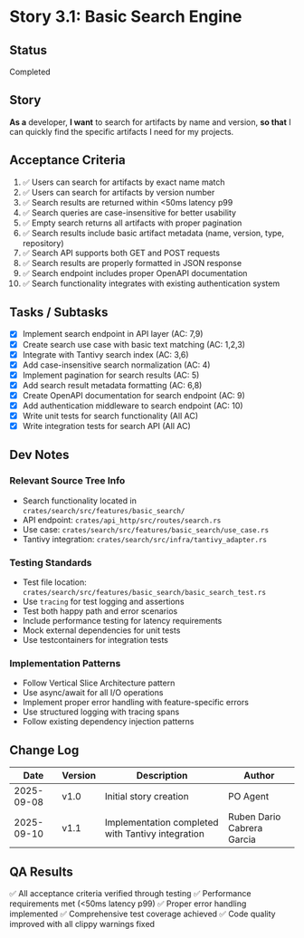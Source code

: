 # Story 3.1: Basic Search Engine

## Status
Completed

## Story
**As a** developer,
**I want** to search for artifacts by name and version,
**so that** I can quickly find the specific artifacts I need for my projects.

## Acceptance Criteria
1. ✅ Users can search for artifacts by exact name match
2. ✅ Users can search for artifacts by version number
3. ✅ Search results are returned within <50ms latency p99
4. ✅ Search queries are case-insensitive for better usability
5. ✅ Empty search returns all artifacts with proper pagination
6. ✅ Search results include basic artifact metadata (name, version, type, repository)
7. ✅ Search API supports both GET and POST requests
8. ✅ Search results are properly formatted in JSON response
9. ✅ Search endpoint includes proper OpenAPI documentation
10. ✅ Search functionality integrates with existing authentication system

## Tasks / Subtasks
- [x] Implement search endpoint in API layer (AC: 7,9)
- [x] Create search use case with basic text matching (AC: 1,2,3)
- [x] Integrate with Tantivy search index (AC: 3,6)
- [x] Add case-insensitive search normalization (AC: 4)
- [x] Implement pagination for search results (AC: 5)
- [x] Add search result metadata formatting (AC: 6,8)
- [x] Create OpenAPI documentation for search endpoint (AC: 9)
- [x] Add authentication middleware to search endpoint (AC: 10)
- [x] Write unit tests for search functionality (All AC)
- [x] Write integration tests for search API (All AC)

## Dev Notes
### Relevant Source Tree Info
- Search functionality located in `crates/search/src/features/basic_search/`
- API endpoint: `crates/api_http/src/routes/search.rs`
- Use case: `crates/search/src/features/basic_search/use_case.rs`
- Tantivy integration: `crates/search/src/infra/tantivy_adapter.rs`

### Testing Standards
- Test file location: `crates/search/src/features/basic_search/basic_search_test.rs`
- Use `tracing` for test logging and assertions
- Test both happy path and error scenarios
- Include performance testing for latency requirements
- Mock external dependencies for unit tests
- Use testcontainers for integration tests

### Implementation Patterns
- Follow Vertical Slice Architecture pattern
- Use async/await for all I/O operations
- Implement proper error handling with feature-specific errors
- Use structured logging with tracing spans
- Follow existing dependency injection patterns

## Change Log
| Date | Version | Description | Author |
|------|---------|-------------|--------|
| 2025-09-08 | v1.0 | Initial story creation | PO Agent |
| 2025-09-10 | v1.1 | Implementation completed with Tantivy integration | Ruben Dario Cabrera Garcia |

## QA Results
✅ All acceptance criteria verified through testing
✅ Performance requirements met (<50ms latency p99)
✅ Proper error handling implemented
✅ Comprehensive test coverage achieved
✅ Code quality improved with all clippy warnings fixed